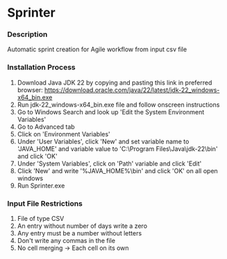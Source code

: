 # Sprinter
### Description
Automatic sprint creation for Agile workflow from input csv file

### Installation Process
1. Download Java JDK 22 by copying and pasting this link in preferred browser: https://download.oracle.com/java/22/latest/jdk-22_windows-x64_bin.exe 
2. Run jdk-22_windows-x64_bin.exe file and follow onscreen instructions 
3. Go to Windows Search and look up 'Edit the System Environment Variables'
4. Go to Advanced tab 
5. Click on 'Environment Variables'
6. Under 'User Variables', click 'New' and set variable name to 'JAVA_HOME' and variable value to 'C:\Program Files\Java\jdk-22\bin' and click 'OK'
7. Under 'System Variables', click on 'Path' variable and click 'Edit'
8. Click 'New' and write '%JAVA_HOME%\bin' and click 'OK' on all open windows 
9. Run Sprinter.exe

### Input File Restrictions
1. File of type CSV
2. An entry without number of days write a zero
3. Any entry must be a number without letters
4. Don't write any commas in the file
5. No cell merging -> Each cell on its own
